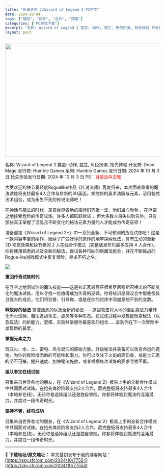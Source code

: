 ```yaml
---
title: "传说法师 2/Wizard of Legend 2 PC中文"
date: 2024-10-04
tags: ["冒险", "动作", "合作", "探索"]
categories: ["PC游戏下载"]
excerpt: "名称: Wizard of Legend 2 类型: 动作, 独立, 角色扮演, 抢先体验 开发商: Dead Mage 发行商: Humble Games 系列: Humble Games 发行日期: 2024 年 10 月 3 日 抢先体验发行日期: 2024 年 10 月 3 日 PS：目前没&hellip;"
layout: post
---
```


<img class="aligncenter size-full wp-image-77555" src="https://sky.sfcrom.com/wp-content/uploads/2024/10/2024100408231091.webp" alt="" width="660" height="370" />

名称: Wizard of Legend 2
类型: 动作, 独立, 角色扮演, 抢先体验
开发商: Dead Mage
发行商: Humble Games
系列: Humble Games
发行日期: 2024 年 10 月 3 日
抢先体验发行日期: 2024 年 10 月 3 日
PS：<span style="color: #ff0000;">目前没中文哦</span>

大受欢迎的快节奏轻度Roguelike作品《传说法师》再度归来，本次困难重重的魔法试炼将支持最多4人合作与崭新的3D画面。掌控新的奥术法牌与元素，活用各式法术组合，成为永生不死的传说法师吧！
<p class="bb_paragraph">在神话与魔法的时代，来自世界各地的巫师们齐聚一堂，他们雄心勃勃 ，在浮空之地接受危险的传奇试炼。许多人都跃跃欲试 ，但大多数人将失以败告终。只有那些真正掌握了混乱且不断变化的秘法元素力量的人才能成为传奇巫师！</p>
<p class="bb_paragraph">准备迎接《Wizard of Legend 2*》中一系列全新、不可预测的危险试炼吧！这是一款内容丰富的续作，延续了广受好评的原作的地牢探索玩法，具有生动的全新 3D 视觉效果和快节奏的 2 人在线合作模式（完整版发布时最多支持 4 人合作）。你将使用熟悉的以及全新的秘法，尝试各种巧妙的新魔法组合，并在不断挑战的Rogue-lite游戏模式中反复冒险，寻求不朽之名。</p>
<p class="bb_paragraph"><img class="bb_img aligncenter" src="https://shared.akamai.steamstatic.com/store_item_assets/steam/apps/2193540/extras/WoL2_Header_JourneyBack.gif?t=1727990003" /></p>
<p class="bb_paragraph"><strong>重回传奇试炼时代</strong></p>
<p class="bb_paragraph">在浮空之地测试你的魔法技能——这是拉诺瓦最高巫师希罗尼穆斯召唤出的不断变化的魔法试炼，用以寻找一位值得成为传奇的巫师。你将结识巫师议会中那些怪异且强大的成员，他们将监督、引导你，或是在你的试炼中添加意想不到的变数。</p>
<p class="bb_paragraph"><strong>释放你的秘法</strong>
掌控熟悉的以及全新的秘法——这些攻击将大地的混乱魔法力量转化为火焰弹、魔法近战攻击、旋风等多种形态。在试炼过程中发现能改变秘法（以及玩法）的新能力。混搭、实验并掌握你最喜欢的组合……直到你在下一次冒险中发现新的最爱。</p>
<p class="bb_paragraph"><strong>掌握元素之力</strong></p>
<p class="bb_paragraph">驾驭火、水、土、雷电、风与混沌的原始力量。升级秘法并装备可以改变命运的遗物，为你的冒险增添新的可能性和潜力。你可以专注于火焰的高伤害，或是土元素的坚不可摧。提升速度、加快秘法施放，或者根据每次试炼的要求寻找平衡。</p>
<p class="bb_paragraph"><strong>组队参加在线试验</strong></p>
<p class="bb_paragraph">召集来自世界各地的朋友，在《Wizard of Legend 2》极易上手的全新合作模式中共同面对试炼。在抢先体验阶段支持2人合作，而完整版将支持最多4人合作（本地和在线）。无论你是选择组队还是独自冒险，你都将体验到魔法的混沌潜力，并度过一段传奇时光。</p>
<p class="bb_paragraph"><strong>坚持不懈，终将成功</strong></p>
<p class="bb_paragraph">召集来自世界各地的朋友，在《Wizard of Legend 2》极易上手的全新合作模式中共同面对试炼。在抢先体验阶段支持2人合作，而完整版将支持最多4人合作（本地和在线）。无论你是选择组队还是独自冒险，你都将体验到魔法的混沌潜力，并度过一段传奇时光。</p>

---
📖 **下载地址/原文地址：** 本文最初发布于我的博客网站：[https://sky.sfcrom.com/2024/10/77554](https://sky.sfcrom.com/2024/10/77554)
